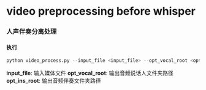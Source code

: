 # video preprocessing before whisper


### 人声伴奏分离处理
#### 执行
```python
python video_process.py --input_file <input_file> --opt_vocal_root <opt_vocal_root> --opt_ins_root <opt_ins_root>
```
**input_file**: 输入媒体文件
**opt_vocal_root**: 输出音频说话人文件夹路径
**opt_ins_root**: 输出音频伴奏文件夹路径
